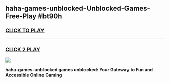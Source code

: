 
## haha-games-unblocked-Unblocked-Games-Free-Play #bt90h
<h3>
<a href="https://us.freeplayer.one?title=haha-games-unblocked&ref=9M">CLICK TO PLAY</a></h3>
<hr>

<h3>
<a href="https://us.freeplayer.one?title=haha-games-unblocked&ref=9M">CLICK 2 PLAY</a>
  
</h3>

<a href="https://us.freeplayer.one?title=haha-games-unblocked&ref=9M"><img src="https://clearcache.store/games.png"></a>


**haha-games-unblocked games unblocked: Your Gateway to Fun and Accessible Online Gaming**
